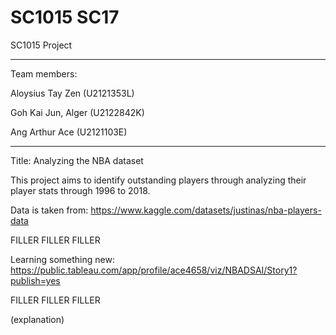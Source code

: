 # SC1015 SC17

SC1015 Project

-----------------------------
Team members:

Aloysius Tay Zen (U2121353L)

Goh Kai Jun, Alger (U2122842K)

Ang Arthur Ace  (U2121103E)

-----------------------------

Title: Analyzing the NBA dataset

This project aims to identify outstanding players through analyzing their player stats through 1996 to 2018. 

Data is taken from: https://www.kaggle.com/datasets/justinas/nba-players-data

FILLER 
FILLER
FILLER

Learning something new:
https://public.tableau.com/app/profile/ace4658/viz/NBADSAI/Story1?publish=yes

FILLER 
FILLER
FILLER

(explanation)

